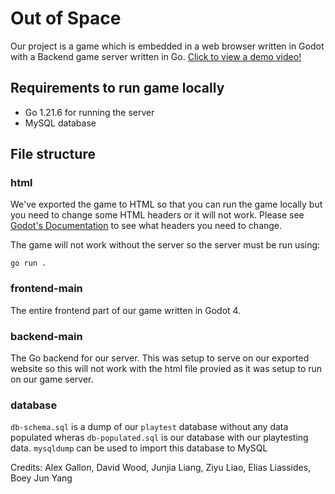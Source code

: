 # Out of Space
Our project is a game which is embedded in a web browser written in Godot with a Backend game server written in Go. [Click to view a demo video!](https://youtu.be/yf0aFzaz3DM)

## Requirements to run game locally
- Go 1.21.6 for running the server
- MySQL database

## File structure
### html
We've exported the game to HTML so that you can run the game locally but you need to change some HTML headers or it will not work. Please see [Godot's Documentation](https://docs.godotengine.org/en/stable/tutorials/export/exporting_for_web.html) to see what headers you need to change. 

The game will not work without the server so the server must be run using:
```
go run .
``` 
### frontend-main
The entire frontend part of our game written in Godot 4.

### backend-main
The Go backend for our server. This was setup to serve on our exported website so this will not work with the html file provied as it was setup to run on our game server.
### database
`db-schema.sql` is a dump of our `playtest` database without any data populated wheras `db-populated.sql` is our database with our playtesting data. `mysqldump` can be used to import this database to MySQL

Credits: Alex Gallon, David Wood, Junjia Liang, Ziyu Liao, Elias Liassides, Boey Jun Yang

